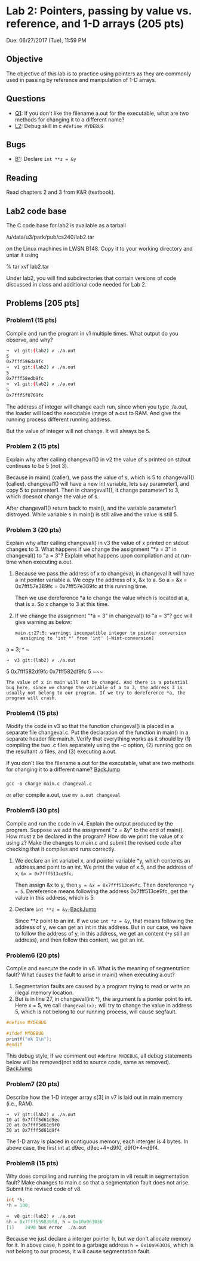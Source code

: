# Lab 2: Pointers, passing by value vs. reference, and 1-D arrays (205 pts)

Due: 06/27/2017 (Tue), 11:59 PM

## Objective

The objective of this lab is to practice using pointers as they are commonly used in passing by reference and manipulation of 1-D arrays.

## <span id="menu">Questions</span>

* [Q1](#1): If you don't like the filename a.out for the executable, what are two methods for changing it to a different name?
* [L2](#2): Debug skill in c `#define MYDEBUG`

## Bugs

* [B1](#1): Declare `int **z = &y`


## Reading

Read chapters 2 and 3 from K&R (textbook).


## Lab2 code base

The C code base for lab2 is available as a tarball 


/u/data/u3/park/pub/cs240/lab2.tar 

on the Linux machines in LWSN B148. Copy it to your working directory and untar it using 

% tar xvf lab2.tar 

Under lab2, you will find subdirectories that contain versions of code discussed in class and additional code needed for Lab 2.

## Problems [205 pts]

### Problem1 (15 pts)

Compile and run the program in v1 multiple times. What output do you observe, and why?

	
~~~bash
➜  v1 git:(lab2) ✗ ./a.out
5
0x7fff596da9fc
➜  v1 git:(lab2) ✗ ./a.out
5
0x7fff58edb9fc
➜  v1 git:(lab2) ✗ ./a.out
5
0x7fff5f0769fc
~~~

The address of integer will change each run, since when you type ./a.out, the loader will load the executable image of a.out to RAM. And give the running process different running address.

But the value of integer will not change. It will always be 5.

### Problem 2 (15 pts)

Explain why after calling changeval1() in v2 the value of s printed on stdout continues to be 5 (not 3).

Because in main() (caller), we pass the value of s, which is 5 to changeval1() (callee). changeval1() will have a new int variable, lets say parameter1, and copy 5 to parameter1. Then in changeval1(), it change parameter1 to 3, which doesnot change the value of s.

After changeval1() return back to main(), and the variable parameter1 distroyed. While variable s in main() is still alive and the value is still 5.


### Problem 3 (20 pts)

Explain why after calling changeval() in v3 the value of x printed on stdout changes to 3. What happens if we change the assignment "*a = 3" in changeval() to "a = 3"? Explain what happens upon compilation and at run-time when executing a.out.

1. Because we pass the address of x to changeval, in changeval it will have a int pointer variable a. We copy the address of x, &x to a. So a = &x = 0x7fff57e389fc = 0x7fff57e389fc at this running time.

	Then we use dereference *a to change the value which is located at a, that is x. So x change to 3 at this time.

2. If we change the assignment "*a = 3" in changeval() to "a = 3"? gcc will give warning as below:

	~~~
	main.c:27:5: warning: incompatible integer to pointer conversion
      assigning to 'int *' from 'int' [-Wint-conversion]
  a = 3;
    ^ ~
    
    ➜  v3 git:(lab2) ✗ ./a.out
5
0x7fff582df9fc
0x7fff582df9fc
5
	~~~
	
	The value of x in main will not be changed. And there is a potential bug here, since we change the variable of a to 3, the address 3 is usually not belong to our program. If we try to dereference *a, the program will crash.

### Problem4 (15 pts)

Modify the code in v3 so that the function changeval() is placed in a separate file changeval.c. Put the declaration of the function in main() in a separate header file main.h. Verify that everything works as it should by (1) compiling the two .c files separately using the -c option, (2) running gcc on the resultant .o files, and (3) executing a.out.

If you don't like the filename a.out for the executable, what are two methods for changing it to a different name? [BackJump](#menu)


<h3 id="1"></h3>

`gcc -o change main.c changeval.c`

or after compile a.out, use `mv a.out changeval`

### Problem5 (30 pts)
Compile and run the code in v4. Explain the output produced by the program. Suppose we add the assignment "z = &y" to the end of main(). How must z be declared in the program? How do we print the value of x using z? Make the changes to main.c and submit the revised code after checking that it compiles and runs correctly.

1. We declare an int variabel x, and pointer variable *y, which contents an address and point to an int. We print the value of x:5, and the address of x, `&x = 0x7fff513ce9fc`. 

	Then assign &x to y, then `y = &x = 0x7fff513ce9fc`. Then dereference `*y = 5`. Dereference means following the address 0x7fff513ce9fc, get the value in this address, which is 5.
	
2. Declare `int **z = &y;`[BackJump](#menu)

	Since **z point to an int. If we use `int *z = &y`, that means following the address of y, we can get an int in this address. But in our case, we have to follow the address of y, in this address, we get an content (`*y` still an address), and then follow this content, we get an int. 
	
### Problem6 (20 pts)
Compile and execute the code in v6. What is the meaning of segmentation fault? What causes the fault to arise in main() when executing a.out?

1. Segmentation faults are caused by a program trying to read or write an illegal memory location. 
2. But is in line 27, in changeval(int *), the argument is a ponter point to int. Here x = 5, we call `changeval(x);` will try to change the value in address 5, which is not belong to our running process, will cause segfault.

~~~c
#define MYDEBUG

#ifdef MYDEBUG
printf("ok 1\n");
#endif
~~~
This debug style, if we comment out `#define MYDEBUG`, all debug statements below will be removed(not add to source code, same as removed). [BackJump](#menu) <h3 id="2"></h3>

### Problem7 (20 pts)
Describe how the 1-D integer array s[3] in v7 is laid out in main memory (i.e., RAM).

```
➜  v7 git:(lab2) ✗ ./a.out
10 at 0x7fff5d61d9ec
20 at 0x7fff5d61d9f0
30 at 0x7fff5d61d9f4
```

The 1-D array is placed in contiguous memory, each interger is 4 bytes. In above case, the first int at d9ec, d9ec+4=d9f0, d9f0+4=d9f4.

### Problem8 (15 pts)
Why does compiling and running the program in v8 result in segmentation fault? Make changes to main.c so that a segmentation fault does not arise. Submit the revised code of v8.

```c
int *h;
*h = 100;

➜  v8 git:(lab2) ✗ ./a.out
&h = 0x7fff559839f8, h = 0x10a963036
[1]    2498 bus error  ./a.out
```

Because we just declare a interger pointer h, but we don't allocate memory for it. In above case, h point to a garbage address `h = 0x10a963036`, which is not belong to our process, it will cause segmentation fault.